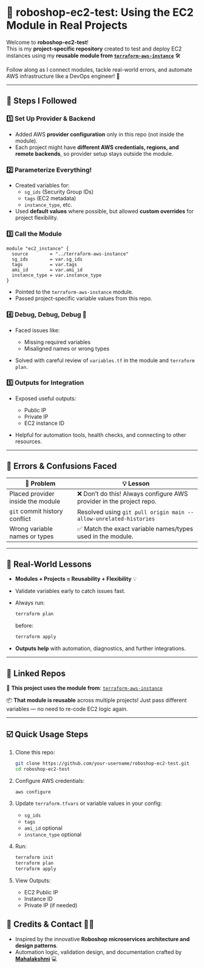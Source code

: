 
# 🤖 roboshop-ec2-test: Using the EC2 Module in Real Projects

Welcome to **roboshop-ec2-test**!  
This is my **project-specific repository** created to test and deploy EC2 instances using my **reusable module from [`terraform-aws-instance`](https://github.com/your-username/terraform-aws-instance)** 🛠️

Follow along as I connect modules, tackle real-world errors, and automate AWS infrastructure like a DevOps engineer! 🚀

---

## 🚦 Steps I Followed

### 1️⃣ Set Up Provider & Backend
- Added AWS **provider configuration** only in this repo (not inside the module).
- Each project might have **different AWS credentials, regions, and remote backends**, so provider setup stays outside the module.

### 2️⃣ Parameterize Everything!
- Created variables for:
  - `sg_ids` (Security Group IDs)
  - `tags` (EC2 metadata)
  - `instance_type`, etc.
- Used **default values** where possible, but allowed **custom overrides** for project flexibility.

### 3️⃣ Call the Module
```hcl
module "ec2_instance" {
  source        = "../terraform-aws-instance"
  sg_ids        = var.sg_ids
  tags          = var.tags
  ami_id        = var.ami_id
  instance_type = var.instance_type
}
````

* Pointed to the `terraform-aws-instance` module.
* Passed project-specific variable values from this repo.

### 4️⃣ Debug, Debug, Debug 🐞

* Faced issues like:

  * Missing required variables
  * Misaligned names or wrong types
* Solved with careful review of `variables.tf` in the module and `terraform plan`.

### 5️⃣ Outputs for Integration

* Exposed useful outputs:

  * Public IP
  * Private IP
  * EC2 instance ID
* Helpful for automation tools, health checks, and connecting to other resources.

---

## 🚧 Errors & Confusions Faced

| 🛑 Problem                        | 💡 Lesson                                                           |
| --------------------------------- | ------------------------------------------------------------------- |
| Placed provider inside the module | ❌ Don’t do this! Always configure AWS provider in the project repo. |
| `git` commit history conflict     | Resolved using `git pull origin main --allow-unrelated-histories`   |
| Wrong variable names or types     | ✅ Match the exact variable names/types used in the module.          |

---

## 🌈 Real-World Lessons

* **Modules + Projects = Reusability + Flexibility** 💡
* Validate variables early to catch issues fast.
* Always run:

  ```bash
  terraform plan
  ```

  before:

  ```bash
  terraform apply
  ```
* **Outputs help** with automation, diagnostics, and further integrations.

---

## 🔗 Linked Repos

🧩 **This project uses the module from**:
[`terraform-aws-instance`](https://github.com/your-username/terraform-aws-instance)

📦 **That module is reusable** across multiple projects!
Just pass different variables — no need to re-code EC2 logic again.

---

## ☑️ Quick Usage Steps

1. Clone this repo:

   ```bash
   git clone https://github.com/your-username/roboshop-ec2-test.git
   cd roboshop-ec2-test
   ```

2. Configure AWS credentials:

   ```bash
   aws configure
   ```

3. Update `terraform.tfvars` or variable values in your config:

   * `sg_ids`
   * `tags`
   * `ami_id` optional
   * `instance_type` optional 

4. Run:

   ```bash
   terraform init
   terraform plan
   terraform apply
   ```

5. View Outputs:

   * EC2 Public IP
   * Instance ID
   * Private IP (if needed)

## 🙏 Credits & Contact 💬🤗

- Inspired by the innovative **Roboshop microservices architecture and design patterns**.  
- Automation logic, validation design, and documentation crafted by [**Mahalakshmi**](https://github.com/MAHALAKSHMImahalakshmi) 💻
